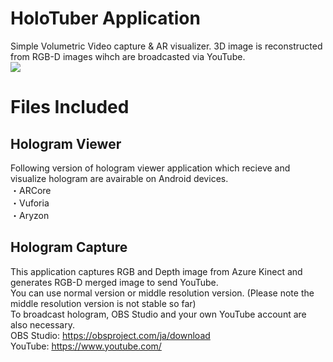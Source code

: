 # HoloTuber Application
Simple Volumetric Video capture &amp; AR visualizer. 3D image is reconstructed from RGB-D images wihch are broadcasted via YouTube.<br>
[![](https://img.youtube.com/vi/IeaHt6bBw1o/0.jpg)](https://www.youtube.com/watch?v=IeaHt6bBw1o)

# Files Included
## Hologram Viewer
Following version of hologram viewer application which recieve and visualize hologram are avairable on Android devices.<br>
・ARCore <br>
・Vuforia<br>
・Aryzon<br>

## Hologram Capture
This application captures RGB and Depth image from Azure Kinect and generates RGB-D merged image to send YouTube.<br>
You can use normal version or middle resolution version. (Please note the middle resolution version is not stable so far)<br>
To broadcast hologram, OBS Studio and your own YouTube account are also necessary.<br>
OBS Studio: https://obsproject.com/ja/download  <br>
YouTube: https://www.youtube.com/  <br>
